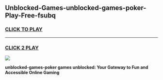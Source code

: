
## Unblocked-Games-unblocked-games-poker-Play-Free-fsubq
<h3>
<a href="https://premium76.site?title=unblocked-games-poker&ref=10A">CLICK TO PLAY</a></h3>
<hr>

<h3>
<a href="https://premium76.site?title=unblocked-games-poker&ref=10A">CLICK 2 PLAY</a>
  
</h3>

<a href="https://premium76.site?title=unblocked-games-poker&ref=10A"><img src="https://clearcache.store/games.png"></a>


**unblocked-games-poker games unblocked: Your Gateway to Fun and Accessible Online Gaming**
